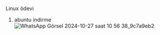 Linux ödevi

1. abuntu indirme
![WhatsApp Görsel 2024-10-27 saat 10 56 38_9c7a9eb2](https://github.com/user-attachments/assets/cf5f7ce0-5247-45af-bf30-013d630ce2ed)
